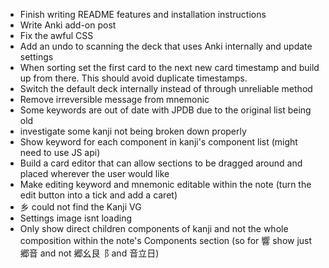 - Finish writing README features and installation instructions
- Write Anki add-on post
- Fix the awful CSS
- Add an undo to scanning the deck that uses Anki internally and update settings
- When sorting set the first card to the next new card timestamp and build up from there. This should avoid duplicate timestamps.
- Switch the default deck internally instead of through unreliable method
- Remove irreversible message from mnemonic
- Some keywords are out of date with JPDB due to the original list being old
- investigate some kanji not being broken down properly
- Show keyword for each component in kanji's component list (might need to use JS api)
- Build a card editor that can allow sections to be dragged around and placed wherever the user would like
- Make editing keyword and mnemonic editable within the note (turn the edit button into a tick and add a caret)
- 乡 could not find the Kanji VG
- Settings image isnt loading
- Only show direct children components of kanji and not the whole composition within the note's Components section (so for 響 show just 郷音 and not 郷幺艮⻏ and 音立日)